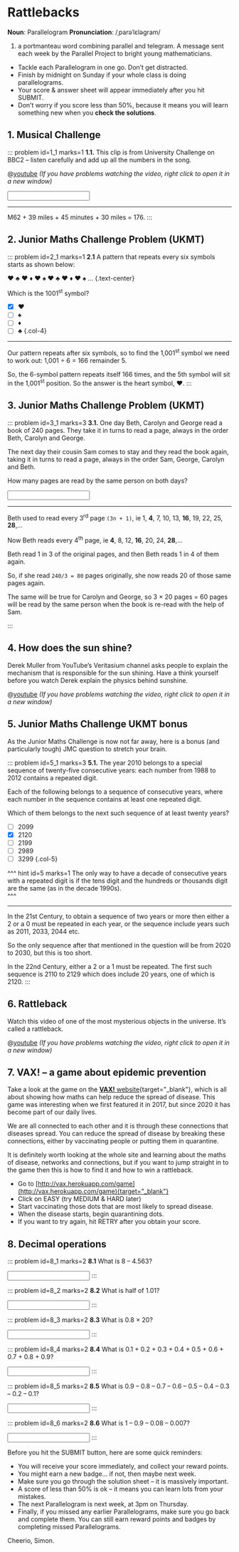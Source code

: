 # Rattlebacks

<div class="dictionary">

__Noun__: Parallelogram
__Pronunciation__: /ˌparəˈlɛləɡram/

1. a portmanteau word combining parallel and telegram. A message sent each
week by the Parallel Project to bright young mathematicians.

</div>

*	Tackle each Parallelogram in one go. Don’t get distracted.
*	Finish by midnight on Sunday if your whole class is doing parallelograms.
*	Your score & answer sheet will appear immediately after you hit SUBMIT.
*	Don’t worry if you score less than 50%, because it means you will learn something new when you __check the solutions__.


## 1.	Musical Challenge

::: problem id=1_1 marks=1
__1.1.__ This clip is from University Challenge on BBC2 – listen carefully and add up all the numbers in the song.

@[youtube](LAfYPIxkqCw?start=116&end=143&rel=0) _(If you have problems watching the video, right click to open it in a new window)_

<input solution="176"/>  

---

M62 + 39 miles + 45 minutes + 30 miles = 176.
:::


## 2. Junior Maths Challenge Problem (UKMT)
<!--- 2012 (14) --->

::: problem id=2_1 marks=1
__2.1__ A pattern that repeats every six symbols starts as shown below:

♥ ♣ ♥ ♦ ♥ ♠ ♥ ♣ ♥ ♦ ♥ ♠ ...
{.text-center}

Which is the 1001<sup>st</sup> symbol?


* [x] ♥
* [ ] ♠
* [ ] ♦
* [ ] ♣
{.col-4}

---

Our pattern repeats after six symbols, so to find the 1,001<sup>st</sup> symbol we need to work out:
1,001 ÷ 6 = 166 remainder 5.

So, the 6-symbol pattern repeats itself 166 times, and the 5th symbol will sit in the 1,001<sup>st</sup> position. So the answer is the heart symbol, ♥.
:::


## 3. Junior Maths Challenge Problem (UKMT)
<!--- 2012 (16 ext) --->

::: problem id=3_1 marks=3
__3.1.__ One day Beth, Carolyn and George read a book of 240 pages. They take it in turns to read a page, always in the order Beth, Carolyn and George.

The next day their cousin Sam comes to stay and they read the book again, taking it in turns to read a page, always in the order Sam, George, Carolyn and Beth.

How many pages are read by the same person on both days?

<input solution="60"/>  

---

Beth used to read every 3<sup>rd</sup> page `(3n + 1)`, ie 1, __4__, 7, 10, 13, __16__, 19, 22, 25, __28__,...

Now Beth reads every 4<sup>th</sup> page, ie __4__, 8, 12, __16__, 20, 24, __28__,...

Beth read 1 in 3 of the original pages, and then Beth reads 1 in 4 of them again.

So, if she read `240/3 = 80` pages originally, she now reads 20 of those same pages again.

The same will be true for Carolyn and George, so 3 × 20 pages = 60 pages will be read by the same person when the book is re-read with the help of Sam.

:::


## 4. How does the sun shine?

Derek Muller from YouTube’s Veritasium channel asks people to explain the mechanism that is responsible for the sun shining. Have a think yourself before you watch Derek explain the physics behind sunshine.

@[youtube](Ux33-5k8cjg?rel=0) _(If you have problems watching the video, right click to open it in a new window)_


## 5. Junior Maths Challenge UKMT bonus
<!--- 2010 (24) --->

As the Junior Maths Challenge is now not far away, here is a bonus (and particularly tough) JMC question to stretch your brain.

::: problem id=5_1 marks=3
__5.1.__ The year 2010 belongs to a special sequence of twenty-five consecutive years: each number from 1988 to 2012 contains a repeated digit.

Each of the following belongs to a sequence of consecutive years, where each number in the sequence contains at least one repeated digit.

Which of them belongs to the next such sequence of at least twenty years?

* [ ] 2099
* [x] 2120
* [ ] 2199
* [ ] 2989
* [ ] 3299
{.col-5}

^^^ hint id=5 marks=1
The only way to have a decade of consecutive years with a repeated digit is if the tens digit and the hundreds or thousands digit are the same (as in the decade 1990s).  
^^^

---

In the 21st Century, to obtain a sequence of two years or more then either a 2 or a 0 must be repeated in each year, or the sequence include years such as 2011, 2033, 2044 etc.

So the only sequence after that mentioned in the question will be from 2020 to 2030, but this is too short.

In the 22nd Century, either a 2 or a 1 must be repeated. The first such sequence is 2110 to 2129 which does include 20 years, one of which is 2120.
:::

## 6. Rattleback

Watch this video of one of the most mysterious objects in the universe. It’s called a rattleback.

@[youtube](ovZ_n6X__9c?rel=0) _(If you have problems watching the video, right click to open it in a new window)_


## 7. VAX! – a game about epidemic prevention

Take a look at the game on the [__VAX!__ website](http://vax.herokuapp.com/){target="_blank"}, which is all about showing how maths can help reduce the spread of disease. This game was interesting when we first featured it in 2017, but since 2020 it has become part of our daily lives.

We are all connected to each other and it is through these connections that diseases spread. You can reduce the spread of disease by breaking these connections, either by vaccinating people or putting them in quarantine.

It is definitely worth looking at the whole site and learning about the maths of disease, networks and connections, but if you want to jump straight in to the game then this is how to find it and how to win a rattleback.

*	Go to [http://vax.herokuapp.com/game](http://vax.herokuapp.com/game){target="_blank"}
*	Click on EASY (try MEDIUM & HARD later)
*	Start vaccinating those dots that are most likely to spread disease.
*	When the disease starts, begin quarantining dots.
*	If you want to try again, hit RETRY after you obtain your score.


## 8. Decimal operations

::: problem id=8_1 marks=2
__8.1__ What is 8 – 4.563?

<input solution="3.437"/>
:::

::: problem id=8_2 marks=2
__8.2__ What is half of 1.01?

<input solution="0.505"/>
:::

::: problem id=8_3 marks=2
__8.3__ What is 0.8 × 20?

<input solution="16"/>
:::

::: problem id=8_4 marks=2
__8.4__ What is 0.1 + 0.2 + 0.3 + 0.4 + 0.5 + 0.6 + 0.7 + 0.8 + 0.9?

<input solution="4.5"/>
:::

::: problem id=8_5 marks=2
__8.5__ What is 0.9 – 0.8 – 0.7 – 0.6 – 0.5 – 0.4 – 0.3 – 0.2 – 0.1?

<input solution="-2.7"/>
:::

::: problem id=8_6 marks=2
__8.6__ What is 1 – 0.9 – 0.08 – 0.007?

<input solution="0.013"/>
:::


Before you hit the SUBMIT button, here are some quick reminders:

*	You will receive your score immediately, and collect your reward points.
*	You might earn a new badge... if not, then maybe next week.
*	Make sure you go through the solution sheet – it is massively important.
*	A score of less than 50% is ok – it means you can learn lots from your mistakes.
*	The next Parallelogram is next week, at 3pm on Thursday.
*	Finally, if you missed any earlier Parallelograms, make sure you go back and complete them. You can still earn reward points and badges by completing missed Parallelograms.

Cheerio,
Simon.

